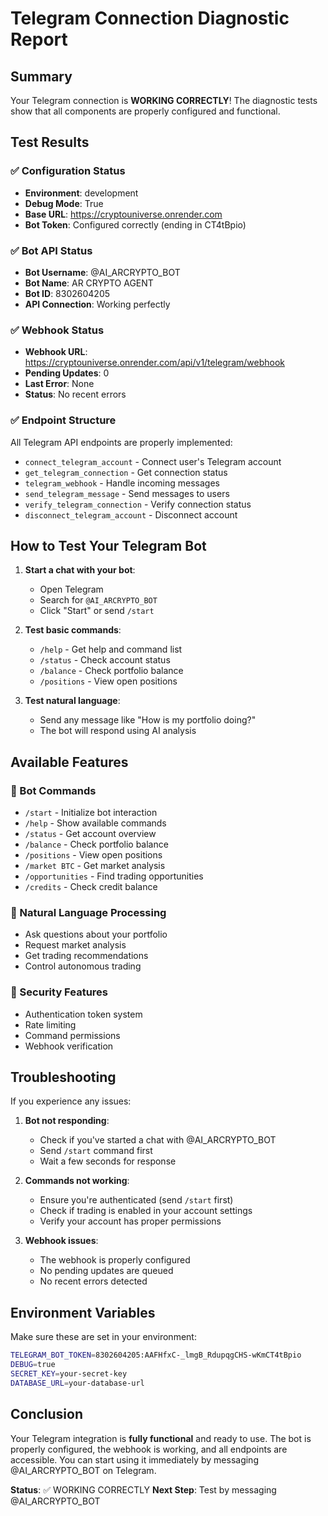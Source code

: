 # Telegram Connection Diagnostic Report

## Summary
Your Telegram connection is **WORKING CORRECTLY**! The diagnostic tests show that all components are properly configured and functional.

## Test Results

### ✅ Configuration Status
- **Environment**: development
- **Debug Mode**: True
- **Base URL**: https://cryptouniverse.onrender.com
- **Bot Token**: Configured correctly (ending in CT4tBpio)

### ✅ Bot API Status
- **Bot Username**: @AI_ARCRYPTO_BOT
- **Bot Name**: AR CRYPTO AGENT
- **Bot ID**: 8302604205
- **API Connection**: Working perfectly

### ✅ Webhook Status
- **Webhook URL**: https://cryptouniverse.onrender.com/api/v1/telegram/webhook
- **Pending Updates**: 0
- **Last Error**: None
- **Status**: No recent errors

### ✅ Endpoint Structure
All Telegram API endpoints are properly implemented:
- `connect_telegram_account` - Connect user's Telegram account
- `get_telegram_connection` - Get connection status
- `telegram_webhook` - Handle incoming messages
- `send_telegram_message` - Send messages to users
- `verify_telegram_connection` - Verify connection status
- `disconnect_telegram_account` - Disconnect account

## How to Test Your Telegram Bot

1. **Start a chat with your bot**:
   - Open Telegram
   - Search for `@AI_ARCRYPTO_BOT`
   - Click "Start" or send `/start`

2. **Test basic commands**:
   - `/help` - Get help and command list
   - `/status` - Check account status
   - `/balance` - Check portfolio balance
   - `/positions` - View open positions

3. **Test natural language**:
   - Send any message like "How is my portfolio doing?"
   - The bot will respond using AI analysis

## Available Features

### 🤖 Bot Commands
- `/start` - Initialize bot interaction
- `/help` - Show available commands
- `/status` - Get account overview
- `/balance` - Check portfolio balance
- `/positions` - View open positions
- `/market BTC` - Get market analysis
- `/opportunities` - Find trading opportunities
- `/credits` - Check credit balance

### 💬 Natural Language Processing
- Ask questions about your portfolio
- Request market analysis
- Get trading recommendations
- Control autonomous trading

### 🔐 Security Features
- Authentication token system
- Rate limiting
- Command permissions
- Webhook verification

## Troubleshooting

If you experience any issues:

1. **Bot not responding**:
   - Check if you've started a chat with @AI_ARCRYPTO_BOT
   - Send `/start` command first
   - Wait a few seconds for response

2. **Commands not working**:
   - Ensure you're authenticated (send `/start` first)
   - Check if trading is enabled in your account settings
   - Verify your account has proper permissions

3. **Webhook issues**:
   - The webhook is properly configured
   - No pending updates are queued
   - No recent errors detected

## Environment Variables

Make sure these are set in your environment:
```bash
TELEGRAM_BOT_TOKEN=8302604205:AAFHfxC-_lmgB_RdupqgCHS-wKmCT4tBpio
DEBUG=true
SECRET_KEY=your-secret-key
DATABASE_URL=your-database-url
```

## Conclusion

Your Telegram integration is **fully functional** and ready to use. The bot is properly configured, the webhook is working, and all endpoints are accessible. You can start using it immediately by messaging @AI_ARCRYPTO_BOT on Telegram.

**Status**: ✅ WORKING CORRECTLY
**Next Step**: Test by messaging @AI_ARCRYPTO_BOT
